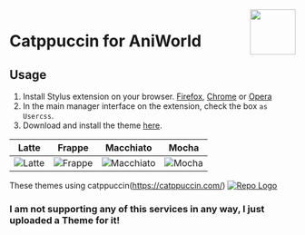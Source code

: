<img src="https://raw.githubusercontent.com/catppuccin/catppuccin/main/assets/logos/exports/1544x1544_circle.png" width="80" align="right"/>
<h1 align="left">Catppuccin for AniWorld</h1>

<h2>Usage</h2>

1. Install Stylus extension on your browser. [Firefox](https://addons.mozilla.org/en-US/firefox/addon/styl-us), [Chrome](https://chrome.google.com/webstore/detail/stylus/clngdbkpkpeebahjckkjfobafhncgmne) or [Opera](https://addons.opera.com/en-gb/extensions/details/stylus/)
2. In the main manager interface on the extension, check the box `as Usercss`.
3. Download and install the theme [here](https://github.com/DrWuzi/aniworld-theme/raw/main/CatppuccinAniworld.user.css).

| Latte | Frappe | Macchiato | Mocha |
|---|---|---|---|
|![Latte](assets/catppuccin/latte.png)|![Frappe](assets/catppuccin/frappe.png)|![Macchiato](assets/catppuccin/macchiato.png)|![Mocha](assets/catppuccin/mocha.png)|



These themes using catppuccin(https://catppuccin.com/)
[![Repo Logo](https://github.com/catppuccino.png)](https://github.com/catppuccino)

### I am not supporting any of this services in any way, I just uploaded a Theme for it!
